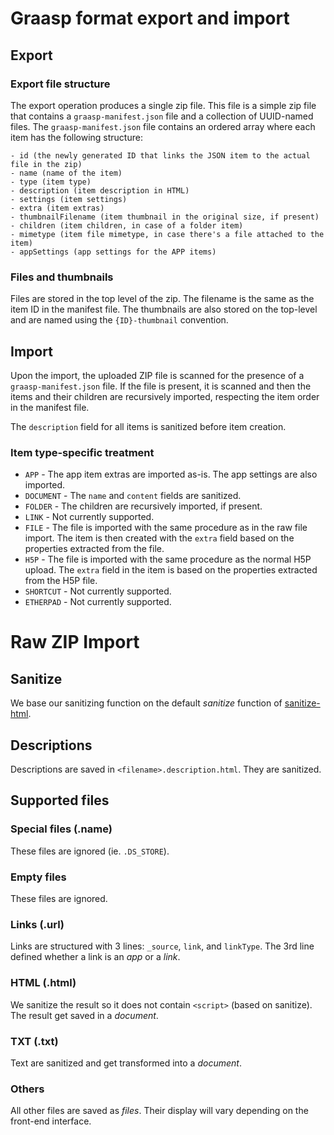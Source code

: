# Graasp format export and import

## Export

### Export file structure

The export operation produces a single zip file. This file is a simple zip file that contains a `graasp-manifest.json` file and a collection of UUID-named files. The `graasp-manifest.json` file contains an ordered array where each item has the following structure:

```
- id (the newly generated ID that links the JSON item to the actual file in the zip)
- name (name of the item)
- type (item type)
- description (item description in HTML)
- settings (item settings)
- extra (item extras)
- thumbnailFilename (item thumbnail in the original size, if present)
- children (item children, in case of a folder item)
- mimetype (item file mimetype, in case there's a file attached to the item)
- appSettings (app settings for the APP items)
```

### Files and thumbnails

Files are stored in the top level of the zip. The filename is the same as the item ID in the manifest file. The thumbnails are also stored on the top-level and are named using the `{ID}-thumbnail` convention.

## Import

Upon the import, the uploaded ZIP file is scanned for the presence of a `graasp-manifest.json` file. If the file is present, it is scanned and then the items and their children are recursively imported, respecting the item order in the manifest file.

The `description` field for all items is sanitized before item creation.

### Item type-specific treatment

- `APP` - The app item extras are imported as-is. The app settings are also imported.
- `DOCUMENT` - The `name` and `content` fields are sanitized.
- `FOLDER` - The children are recursively imported, if present.
- `LINK` - Not currently supported.
- `FILE` - The file is imported with the same procedure as in the raw file import. The item is then created with the `extra` field based on the properties extracted from the file.
- `H5P` - The file is imported with the same procedure as the normal H5P upload. The `extra` field in the item is based on the properties extracted from the H5P file.
- `SHORTCUT` - Not currently supported.
- `ETHERPAD` - Not currently supported.

# Raw ZIP Import

## Sanitize

We base our sanitizing function on the default _sanitize_ function of [sanitize-html](https://www.npmjs.com/package/sanitize-html).

## Descriptions

Descriptions are saved in `<filename>.description.html`. They are sanitized.

## Supported files

### Special files (.name)

These files are ignored (ie. `.DS_STORE`).

### Empty files

These files are ignored.

### Links (.url)

Links are structured with 3 lines: `_source`, `link`, and `linkType`. The 3rd line defined whether a link is an _app_ or a _link_.

### HTML (.html)

We sanitize the result so it does not contain `<script>` (based on sanitize).
The result get saved in a _document_.

### TXT (.txt)

Text are sanitized and get transformed into a _document_.

### Others

All other files are saved as _files_. Their display will vary depending on the front-end interface.
